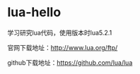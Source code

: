# lua-hello

  学习研究lua代码，使用版本时lua5.2.1

  官网下载地址：http://www.lua.org/ftp/

  github下载地址：https://github.com/lua/lua
